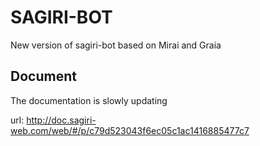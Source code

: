 # SAGIRI-BOT
New version of sagiri-bot based on Mirai and Graia

## Document
The documentation is slowly updating

url: http://doc.sagiri-web.com/web/#/p/c79d523043f6ec05c1ac1416885477c7

